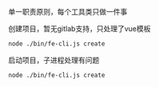 
单一职责原则，每个工具类只做一件事

创建项目，暂无gitlab支持，只处理了vue模板
```bash
node ./bin/fe-cli.js create
```
启动项目，子进程处理有问题
```bash
node ./bin/fe-cli.js create
```